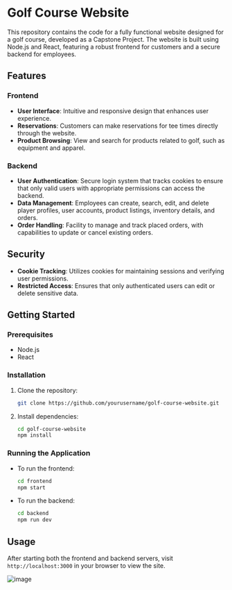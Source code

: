 
# Golf Course Website

This repository contains the code for a fully functional website designed for a golf course, developed as a Capstone Project. The website is built using Node.js and React, featuring a robust frontend for customers and a secure backend for employees.

## Features

### Frontend
- **User Interface**: Intuitive and responsive design that enhances user experience.
- **Reservations**: Customers can make reservations for tee times directly through the website.
- **Product Browsing**: View and search for products related to golf, such as equipment and apparel.

### Backend
- **User Authentication**: Secure login system that tracks cookies to ensure that only valid users with appropriate permissions can access the backend.
- **Data Management**: Employees can create, search, edit, and delete player profiles, user accounts, product listings, inventory details, and orders.
- **Order Handling**: Facility to manage and track placed orders, with capabilities to update or cancel existing orders.

## Security
- **Cookie Tracking**: Utilizes cookies for maintaining sessions and verifying user permissions.
- **Restricted Access**: Ensures that only authenticated users can edit or delete sensitive data.

## Getting Started

### Prerequisites
- Node.js
- React

### Installation
1. Clone the repository:
   ```bash
   git clone https://github.com/yourusername/golf-course-website.git
   ```
2. Install dependencies:
   ```bash
   cd golf-course-website
   npm install
   ```

### Running the Application
- To run the frontend:
  ```bash
  cd frontend
  npm start
  ```
- To run the backend:
  ```bash
  cd backend
  npm run dev
  ```

## Usage

After starting both the frontend and backend servers, visit `http://localhost:3000` in your browser to view the site.


![image](https://github.com/vs0t/Pinehills-Final/assets/125901041/48eabc49-e8ee-4229-8756-32a289f3341e)
